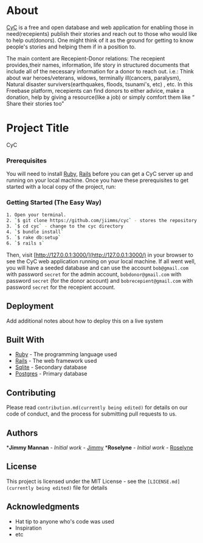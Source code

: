 
# About

[CyC](cyc-app.herokuapp.com) is a free and open database and web application for enabling those in need(recepients) publish their stories and reach out to those who would like to help out(donors). One might think of it as the ground for getting to know people's stories and helping them if in a position to.

The main content are Recepient-Donor relations: The recepient provides,their names, information, life story in structured documents that include all of the necessary information for a donor to reach out. i.e.: Think about war heroes/veterans, widows, terminally ill(cancers, paralysm), Natural disaster survivers(earthquakes, floods, tsunami's, etc) , etc. In this Freebase platform, recepients can find donors to either advice, make a donation, help by giving a resource(like a job) or simply comfort them like &ldquo; Share their stories too&rdquo; 

# Project Title

CyC


### Prerequisites

You will need to install [Ruby](http://www.ruby-lang.org/en/), [Rails](http://rubyonrails.org/) before you can get a CyC server up and running on your local machine. Once you have these prerequisites to get started with a local copy of the project, run:


### Getting Started (The Easy Way)

```bash
1. Open your terminal.
2. `$ git clone https://github.com/jiimms/cyc` - stores the repository in your machine using git.
3. `$ cd cyc` - change to the cyc directory
4. `$ bundle install`
5. `$ rake db:setup`
6. `$ rails s`
```

Then, visit [http://127.0.0.1:3000/](http://127.0.0.1:3000/) in your browser to see the CyC web application running on your local machine. If all went well, you will have a seeded database and can use the account `bob@gmail.com` with password `secret` for the admin account, `bobdonor@gmail.com` with password `secret` (for the donor account) and `bobrecepient@gmail.com` with password `secret` for the recepient account.


## Deployment

Add additional notes about how to deploy this on a live system

## Built With

* [Ruby](http://www.ruby-lang.org/en/) - The programming language used
* [Rails](http://rubyonrails.org/) - The web framework used
* [Sqlite](https://www.sqlite.org/) - Secondary database
* [Postgres](https://www.postgresql.org/) - Primary database

## Contributing

Please read `contribution.md(currently being edited)` for details on our code of conduct, and the process for submitting pull requests to us.


## Authors

***Jimmy Mannan** - *Initial work* - [Jimmy](https://github.com/jimms)
***Roselyne** - *Initial work* - [Roselyne](https://github.com/roselynemakena)


## License

This project is licensed under the MIT License - see the `[LICENSE.md](currently being edited)`  file for details

## Acknowledgments

* Hat tip to anyone who's code was used
* Inspiration
* etc

